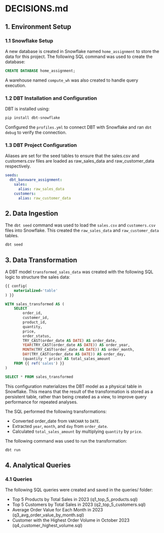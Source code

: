 # DECISIONS.md

## 1. Environment Setup

### 1.1 Snowflake Setup
A new database is created in Snowflake named `home_assignment` to store the data for this project. The following SQL command was used to create the database:

```sql
CREATE DATABASE home_assignment;
```
A warehouse named `compute_wh` was also created to handle query execution.

### 1.2 DBT Installation and Configuration
DBT is installed using:
```bash 
pip install dbt-snowflake
```
Configured the `profiles.yml` to connect DBT with Snowflake and ran `dbt debug` to verify the connection.

### 1.3 DBT Project Configuration

Aliases are set for the seed tables to ensure that the sales.csv and customers.csv files are loaded as raw_sales_data and raw_customer_data respectively.
```yaml
seeds:
  dbt_banxware_assignment:
    sales:
      alias: raw_sales_data
    customers:
      alias: raw_customer_data
```
## 2. Data Ingestion

The `dbt seed` command was used to load the `sales.csv` and `customers.csv` files into Snowflake. This created the `raw_sales_data` and `raw_customer_data` tables.

```bash 
dbt seed
```
## 3. Data Transformation

A DBT model `transformed_sales_data` was created with the following SQL logic to structure the sales data:

```sql
{{ config(
    materialized='table'
) }}

WITH sales_transformed AS (
    SELECT
        order_id,
        customer_id,
        product_id,
        quantity,
        price,
        order_status,
        TRY_CAST(order_date AS DATE) AS order_date,  
        YEAR(TRY_CAST(order_date AS DATE)) AS order_year,
        MONTH(TRY_CAST(order_date AS DATE)) AS order_month,
        DAY(TRY_CAST(order_date AS DATE)) AS order_day,
        (quantity * price) AS total_sales_amount
    FROM {{ ref('sales') }}
)

SELECT * FROM sales_transformed
```
This configuration materializes the DBT model as a physical table in Snowflake. This means that the result of the transformation is stored as a persistent table, rather than being created as a view, to improve query performance for repeated analyses.

The SQL performed the following transformations:

- Converted order_date from `VARCHAR` to `DATE`.
- Extracted `year`, `month`, and `day` from `order_date`.
- Calculated `total_sales_amount` by multiplying `quantity` by `price`.


The following command was used to run the transformation:
```bash 
dbt run
```

## 4. Analytical Queries

### 4.1 Queries
The following SQL queries were created and saved in the queries/ folder:

- Top 5 Products by Total Sales in 2023 (q1_top_5_products.sql)
- Top 5 Customers by Total Sales in 2023 (q2_top_5_customers.sql)
- Average Order Value for Each Month in 2023 (q3_avg_order_value_by_month.sql)
- Customer with the Highest Order Volume in October 2023 (q4_customer_highest_volume.sql)

